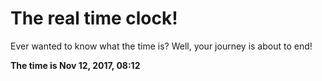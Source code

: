 # The real time clock!

Ever wanted to know what the time is? Well, your journey is about to end!

**The time is Nov 12, 2017, 08:12**